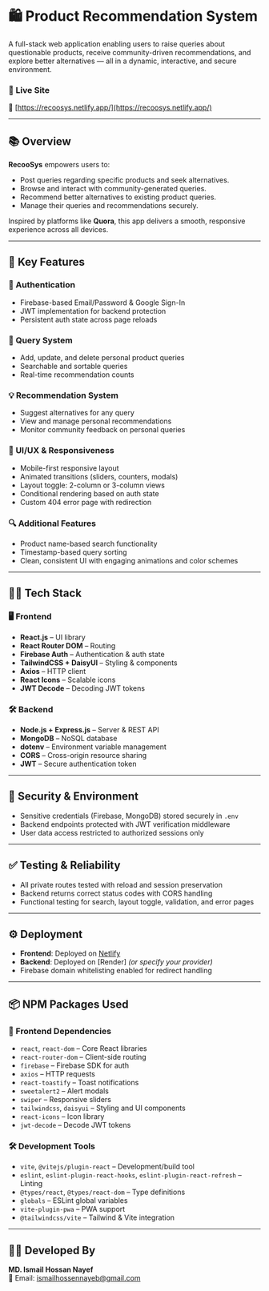 # 🛍️ Product Recommendation System

A full-stack web application enabling users to raise queries about questionable products, receive community-driven recommendations, and explore better alternatives — all in a dynamic, interactive, and secure environment.

### 🚀 Live Site  
🔗 [https://recoosys.netlify.app/](https://recoosys.netlify.app/)

---

## 📚 Overview

**RecooSys** empowers users to:

- Post queries regarding specific products and seek alternatives.
- Browse and interact with community-generated queries.
- Recommend better alternatives to existing product queries.
- Manage their queries and recommendations securely.

Inspired by platforms like **Quora**, this app delivers a smooth, responsive experience across all devices.

---

## 🎯 Key Features

### 🔐 Authentication
- Firebase-based Email/Password & Google Sign-In
- JWT implementation for backend protection
- Persistent auth state across page reloads

### 💬 Query System
- Add, update, and delete personal product queries
- Searchable and sortable queries
- Real-time recommendation counts

### 💡 Recommendation System
- Suggest alternatives for any query
- View and manage personal recommendations
- Monitor community feedback on personal queries

### 📱 UI/UX & Responsiveness
- Mobile-first responsive layout
- Animated transitions (sliders, counters, modals)
- Layout toggle: 2-column or 3-column views
- Conditional rendering based on auth state
- Custom 404 error page with redirection

### 🔍 Additional Features
- Product name-based search functionality
- Timestamp-based query sorting
- Clean, consistent UI with engaging animations and color schemes

---

## 🧑‍💻 Tech Stack

### 🖥️ Frontend
- **React.js** – UI library
- **React Router DOM** – Routing
- **Firebase Auth** – Authentication & auth state
- **TailwindCSS + DaisyUI** – Styling & components
- **Axios** – HTTP client
- **React Icons** – Scalable icons
- **JWT Decode** – Decoding JWT tokens

### 🛠 Backend
- **Node.js + Express.js** – Server & REST API
- **MongoDB** – NoSQL database
- **dotenv** – Environment variable management
- **CORS** – Cross-origin resource sharing
- **JWT** – Secure authentication token

---

## 🔐 Security & Environment
- Sensitive credentials (Firebase, MongoDB) stored securely in `.env`
- Backend endpoints protected with JWT verification middleware
- User data access restricted to authorized sessions only

---

## ✅ Testing & Reliability
- All private routes tested with reload and session preservation
- Backend returns correct status codes with CORS handling
- Functional testing for search, layout toggle, validation, and error pages

---

## ⚙️ Deployment
- **Frontend**: Deployed on [Netlify](https://recoosys.netlify.app/)
- **Backend**: Deployed on [Render] *(or specify your provider)*
- Firebase domain whitelisting enabled for redirect handling

---

## 📦 NPM Packages Used

### 🔧 Frontend Dependencies
- `react`, `react-dom` – Core React libraries
- `react-router-dom` – Client-side routing
- `firebase` – Firebase SDK for auth
- `axios` – HTTP requests
- `react-toastify` – Toast notifications
- `sweetalert2` – Alert modals
- `swiper` – Responsive sliders
- `tailwindcss`, `daisyui` – Styling and UI components
- `react-icons` – Icon library
- `jwt-decode` – Decode JWT tokens

### 🛠 Development Tools
- `vite`, `@vitejs/plugin-react` – Development/build tool
- `eslint`, `eslint-plugin-react-hooks`, `eslint-plugin-react-refresh` – Linting
- `@types/react`, `@types/react-dom` – Type definitions
- `globals` – ESLint global variables
- `vite-plugin-pwa` – PWA support
- `@tailwindcss/vite` – Tailwind & Vite integration

---

## 👨‍💻 Developed By

**MD. Ismail Hossan Nayef**  
📧 Email: [ismailhossennayeb@gmail.com](mailto:ismailhossennayeb@email.com)

